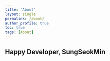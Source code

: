 ```yaml
---
title: 'About'
layout: single
permalink: /about/
author_profile: true
toc: true
tags: [About]
---
```


## Happy Developer, SungSeokMin
